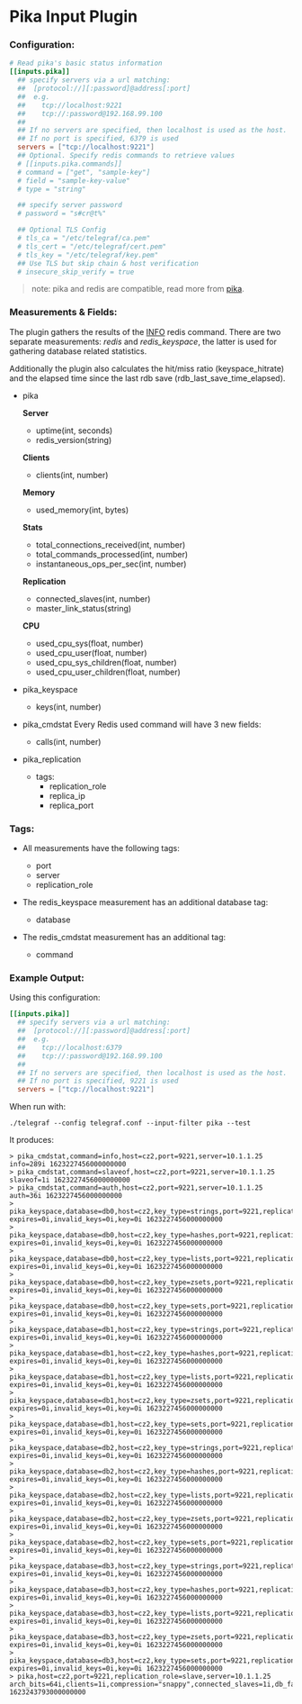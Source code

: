 # Pika Input Plugin

### Configuration:

```toml
# Read pika's basic status information
[[inputs.pika]]
  ## specify servers via a url matching:
  ##  [protocol://][:password]@address[:port]
  ##  e.g.
  ##    tcp://localhost:9221
  ##    tcp://:password@192.168.99.100
  ##
  ## If no servers are specified, then localhost is used as the host.
  ## If no port is specified, 6379 is used
  servers = ["tcp://localhost:9221"]
  ## Optional. Specify redis commands to retrieve values
  # [[inputs.pika.commands]]
  # command = ["get", "sample-key"]
  # field = "sample-key-value"
  # type = "string"

  ## specify server password
  # password = "s#cr@t%"

  ## Optional TLS Config
  # tls_ca = "/etc/telegraf/ca.pem"
  # tls_cert = "/etc/telegraf/cert.pem"
  # tls_key = "/etc/telegraf/key.pem"
  ## Use TLS but skip chain & host verification
  # insecure_skip_verify = true
```

> note: pika and redis are compatible, read more from [pika](https://github.com/Qihoo360/pika).  

### Measurements & Fields:

The plugin gathers the results of the [INFO](https://redis.io/commands/info) redis command.
There are two separate measurements: _redis_ and _redis\_keyspace_, the latter is used for gathering database related statistics.

Additionally the plugin also calculates the hit/miss ratio (keyspace\_hitrate) and the elapsed time since the last rdb save (rdb\_last\_save\_time\_elapsed).

- pika

    **Server**
    - uptime(int, seconds)
    - redis_version(string)

    **Clients**
    - clients(int, number)

    **Memory**
    - used_memory(int, bytes)

    **Stats**
    - total_connections_received(int, number)
    - total_commands_processed(int, number)
    - instantaneous_ops_per_sec(int, number)

    **Replication**
    - connected_slaves(int, number)
    - master_link_status(string)

    **CPU**
    - used_cpu_sys(float, number)
    - used_cpu_user(float, number)
    - used_cpu_sys_children(float, number)
    - used_cpu_user_children(float, number)

- pika_keyspace
    - keys(int, number)

- pika_cmdstat
    Every Redis used command will have 3 new fields:
    - calls(int, number)

- pika_replication
  - tags:
    - replication_role
    - replica_ip
    - replica_port

### Tags:

- All measurements have the following tags:
    - port
    - server
    - replication_role

- The redis_keyspace measurement has an additional database tag:
    - database

- The redis_cmdstat measurement has an additional tag:
    - command

### Example Output:

Using this configuration:
```toml
[[inputs.pika]]
  ## specify servers via a url matching:
  ##  [protocol://][:password]@address[:port]
  ##  e.g.
  ##    tcp://localhost:6379
  ##    tcp://:password@192.168.99.100
  ##
  ## If no servers are specified, then localhost is used as the host.
  ## If no port is specified, 9221 is used
  servers = ["tcp://localhost:9221"]
```

When run with:
```
./telegraf --config telegraf.conf --input-filter pika --test
```

It produces:
```
> pika_cmdstat,command=info,host=cz2,port=9221,server=10.1.1.25 info=289i 1623227456000000000
> pika_cmdstat,command=slaveof,host=cz2,port=9221,server=10.1.1.25 slaveof=1i 1623227456000000000
> pika_cmdstat,command=auth,host=cz2,port=9221,server=10.1.1.25 auth=36i 1623227456000000000
> pika_keyspace,database=db0,host=cz2,key_type=strings,port=9221,replication_role=slave,server=10.1.1.25 expires=0i,invalid_keys=0i,key=0i 1623227456000000000
> pika_keyspace,database=db0,host=cz2,key_type=hashes,port=9221,replication_role=slave,server=10.1.1.25 expires=0i,invalid_keys=0i,key=0i 1623227456000000000
> pika_keyspace,database=db0,host=cz2,key_type=lists,port=9221,replication_role=slave,server=10.1.1.25 expires=0i,invalid_keys=0i,key=0i 1623227456000000000
> pika_keyspace,database=db0,host=cz2,key_type=zsets,port=9221,replication_role=slave,server=10.1.1.25 expires=0i,invalid_keys=0i,key=0i 1623227456000000000
> pika_keyspace,database=db0,host=cz2,key_type=sets,port=9221,replication_role=slave,server=10.1.1.25 expires=0i,invalid_keys=0i,key=0i 1623227456000000000
> pika_keyspace,database=db1,host=cz2,key_type=strings,port=9221,replication_role=slave,server=10.1.1.25 expires=0i,invalid_keys=0i,key=0i 1623227456000000000
> pika_keyspace,database=db1,host=cz2,key_type=hashes,port=9221,replication_role=slave,server=10.1.1.25 expires=0i,invalid_keys=0i,key=0i 1623227456000000000
> pika_keyspace,database=db1,host=cz2,key_type=lists,port=9221,replication_role=slave,server=10.1.1.25 expires=0i,invalid_keys=0i,key=0i 1623227456000000000
> pika_keyspace,database=db1,host=cz2,key_type=zsets,port=9221,replication_role=slave,server=10.1.1.25 expires=0i,invalid_keys=0i,key=0i 1623227456000000000
> pika_keyspace,database=db1,host=cz2,key_type=sets,port=9221,replication_role=slave,server=10.1.1.25 expires=0i,invalid_keys=0i,key=0i 1623227456000000000
> pika_keyspace,database=db2,host=cz2,key_type=strings,port=9221,replication_role=slave,server=10.1.1.25 expires=0i,invalid_keys=0i,key=0i 1623227456000000000
> pika_keyspace,database=db2,host=cz2,key_type=hashes,port=9221,replication_role=slave,server=10.1.1.25 expires=0i,invalid_keys=0i,key=0i 1623227456000000000
> pika_keyspace,database=db2,host=cz2,key_type=lists,port=9221,replication_role=slave,server=10.1.1.25 expires=0i,invalid_keys=0i,key=0i 1623227456000000000
> pika_keyspace,database=db2,host=cz2,key_type=zsets,port=9221,replication_role=slave,server=10.1.1.25 expires=0i,invalid_keys=0i,key=0i 1623227456000000000
> pika_keyspace,database=db2,host=cz2,key_type=sets,port=9221,replication_role=slave,server=10.1.1.25 expires=0i,invalid_keys=0i,key=0i 1623227456000000000
> pika_keyspace,database=db3,host=cz2,key_type=strings,port=9221,replication_role=slave,server=10.1.1.25 expires=0i,invalid_keys=0i,key=0i 1623227456000000000
> pika_keyspace,database=db3,host=cz2,key_type=hashes,port=9221,replication_role=slave,server=10.1.1.25 expires=0i,invalid_keys=0i,key=0i 1623227456000000000
> pika_keyspace,database=db3,host=cz2,key_type=lists,port=9221,replication_role=slave,server=10.1.1.25 expires=0i,invalid_keys=0i,key=0i 1623227456000000000
> pika_keyspace,database=db3,host=cz2,key_type=zsets,port=9221,replication_role=slave,server=10.1.1.25 expires=0i,invalid_keys=0i,key=0i 1623227456000000000
> pika_keyspace,database=db3,host=cz2,key_type=sets,port=9221,replication_role=slave,server=10.1.1.25 expires=0i,invalid_keys=0i,key=0i 1623227456000000000
> pika,host=cz2,port=9221,replication_role=slave,server=10.1.1.25 arch_bits=64i,clients=1i,compression="snappy",connected_slaves=1i,db_fatal=0i,db_memtable_usage=32000i,db_size=3182658i,db_tablereader_usage=0i,instantaneous_ops_per_sec=0i,is_bgsaving="No",is_compact="No",is_scaning_keyspace="No",log_size=297582i,pika_version="3.4.0",process_id=20982i,server_id=1i,sync_thread_num=6i,tcp_port=9221i,thread_num=4i,total_commands_processed=22i,total_connections_received=16i,uptime=17077i,used_cpu_sys=110.24,used_cpu_sys_children=0,used_cpu_user=66.8,used_cpu_user_children=0,used_memory=32000i 1623243793000000000
```
